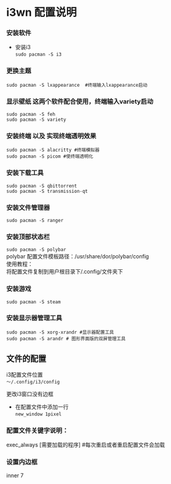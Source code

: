
i3wn 配置说明
===========


### 安装软件  
- 安装i3  
`sudo pacman -S i3  `

### 更换主题  
`sudo pacman -S lxappearance  #终端输入lxappearance启动`  

### 显示壁纸 这两个软件配合使用，终端输入variety启动  
`sudo pacman -S feh`  
`sudo pacman -S variety`  

### 安装终端 以及 实现终端透明效果  
`sudo pacman -S alacritty #终端模拟器`  
`sudo pacman -S picom #使终端透明化`  

### 安装下载工具  
`sudo pacman -S qbittorrent`  
`sudo pacman -S transmission-qt`  

### 安装文件管理器  
`sudo pacman -S ranger`  

### 安装顶部状态栏  
`sudo pacman -S polybar`  
polybar 配置文件模板路径：/usr/share/dor/polybar/config  
  使用教程：  
    将配置文件复制到用户根目录下/.config/文件夹下  

### 安装游戏  
`sudo pacman -S steam`  

### 安装显示器管理工具  
`sudo pacman -S xorg-xrandr #显示器配置工具`  
`sudo pacman -S arandr # 图形界面版的双屏管理工具`  




## 文件的配置
i3配置文件位置  
`～/.config/i3/config`  

更改i3窗口没有边框  
- 在配置文件中添加一行  
`new_window 1pixel`  

### 配置文件关键字说明：  
  exec_always [需要加载的程序]  #每次重启或者重启配置文件会加载  

### 设置内边框  
 inner 7
